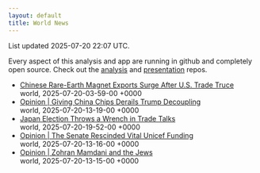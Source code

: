 ```yaml
---
layout: default
title: World News
---
```


<div markdown="0">
<div class="byline small text-muted">List updated <span class="datetime">2025-07-20 22:07 UTC</span>.</div>

<p>Every aspect of this analysis and app are running in github and completely open source. Check out the <a href="https://github.com/Castro-Media/Analysis">analysis</a> and <a href="https://github.com/Castro-Media/TopStoryReview.com">presentation</a> repos.</p>
<ul>
<li><a href='https://www.wsj.com/world/asia/chinese-rare-earth-magnet-exports-surge-after-u-s-trade-truce-f9f6e059'>Chinese Rare-Earth Magnet Exports Surge After U.S. Trade Truce</a><div class='byline small text-muted'>world, <span class="datetime">2025-07-20-03-59-00 +0000</span></div></li>
<li><a href='https://www.wsj.com/opinion/giving-china-chips-derails-trump-decoupling-4a4aa6cd'>Opinion | Giving China Chips Derails Trump Decoupling</a><div class='byline small text-muted'>world, <span class="datetime">2025-07-20-13-19-00 +0000</span></div></li>
<li><a href='https://www.wsj.com/world/asia/japan-election-throws-a-wrench-in-trade-talks-e6c1abde'>Japan Election Throws a Wrench in Trade Talks</a><div class='byline small text-muted'>world, <span class="datetime">2025-07-20-19-52-00 +0000</span></div></li>
<li><a href='https://www.wsj.com/opinion/the-senate-rescinded-vital-unicef-funding-765ad5d0'>Opinion | The Senate Rescinded Vital Unicef Funding</a><div class='byline small text-muted'>world, <span class="datetime">2025-07-20-13-16-00 +0000</span></div></li>
<li><a href='https://www.wsj.com/opinion/zohran-mamdani-and-the-jews-14af43f4'>Opinion | Zohran Mamdani and the Jews</a><div class='byline small text-muted'>world, <span class="datetime">2025-07-20-13-15-00 +0000</span></div></li>
</ul>
</div>
